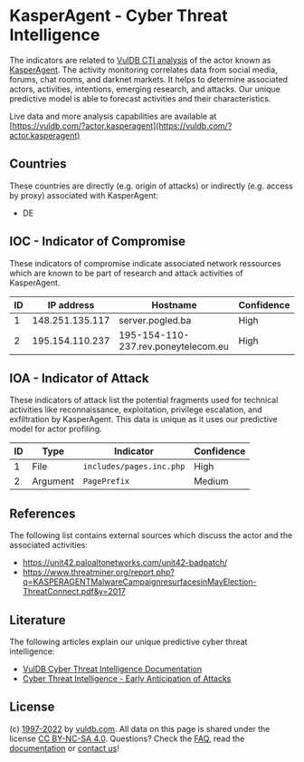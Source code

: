 # KasperAgent - Cyber Threat Intelligence

The indicators are related to [VulDB CTI analysis](https://vuldb.com/?kb.cti) of the actor known as [KasperAgent](https://vuldb.com/?actor.kasperagent). The activity monitoring correlates data from social media, forums, chat rooms, and darknet markets. It helps to determine associated actors, activities, intentions, emerging research, and attacks. Our unique predictive model is able to forecast activities and their characteristics.

Live data and more analysis capabilities are available at [https://vuldb.com/?actor.kasperagent](https://vuldb.com/?actor.kasperagent)

## Countries

These countries are directly (e.g. origin of attacks) or indirectly (e.g. access by proxy) associated with KasperAgent:

* DE

## IOC - Indicator of Compromise

These indicators of compromise indicate associated network ressources which are known to be part of research and attack activities of KasperAgent.

ID | IP address | Hostname | Confidence
-- | ---------- | -------- | ----------
1 | 148.251.135.117 | server.pogled.ba | High
2 | 195.154.110.237 | 195-154-110-237.rev.poneytelecom.eu | High

## IOA - Indicator of Attack

These indicators of attack list the potential fragments used for technical activities like reconnaissance, exploitation, privilege escalation, and exfiltration by KasperAgent. This data is unique as it uses our predictive model for actor profiling.

ID | Type | Indicator | Confidence
-- | ---- | --------- | ----------
1 | File | `includes/pages.inc.php` | High
2 | Argument | `PagePrefix` | Medium

## References

The following list contains external sources which discuss the actor and the associated activities:

* https://unit42.paloaltonetworks.com/unit42-badpatch/
* https://www.threatminer.org/report.php?q=KASPERAGENTMalwareCampaignresurfacesinMayElection-ThreatConnect.pdf&y=2017

## Literature

The following articles explain our unique predictive cyber threat intelligence:

* [VulDB Cyber Threat Intelligence Documentation](https://vuldb.com/?kb.cti)
* [Cyber Threat Intelligence - Early Anticipation of Attacks](https://www.scip.ch/en/?labs.20201022)

## License

(c) [1997-2022](https://vuldb.com/?kb.changelog) by [vuldb.com](https://vuldb.com/?kb.about). All data on this page is shared under the license [CC BY-NC-SA 4.0](https://creativecommons.org/licenses/by-nc-sa/4.0/). Questions? Check the [FAQ](https://vuldb.com/?kb.faq), read the [documentation](https://vuldb.com/?kb) or [contact us](https://vuldb.com/?contact)!

